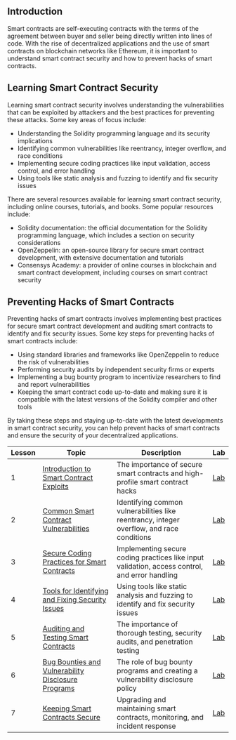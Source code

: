 ## Introduction

Smart contracts are self-executing contracts with the terms of the agreement between buyer and seller being directly written into lines of code. With the rise of decentralized applications and the use of smart contracts on blockchain networks like Ethereum, it is important to understand smart contract security and how to prevent hacks of smart contracts.

## Learning Smart Contract Security

Learning smart contract security involves understanding the vulnerabilities that can be exploited by attackers and the best practices for preventing these attacks. Some key areas of focus include:

- Understanding the Solidity programming language and its security implications
- Identifying common vulnerabilities like reentrancy, integer overflow, and race conditions
- Implementing secure coding practices like input validation, access control, and error handling
- Using tools like static analysis and fuzzing to identify and fix security issues

There are several resources available for learning smart contract security, including online courses, tutorials, and books. Some popular resources include:

- Solidity documentation: the official documentation for the Solidity programming language, which includes a section on security considerations
- OpenZeppelin: an open-source library for secure smart contract development, with extensive documentation and tutorials
- Consensys Academy: a provider of online courses in blockchain and smart contract development, including courses on smart contract security

## Preventing Hacks of Smart Contracts

Preventing hacks of smart contracts involves implementing best practices for secure smart contract development and auditing smart contracts to identify and fix security issues. Some key steps for preventing hacks of smart contracts include:

- Using standard libraries and frameworks like OpenZeppelin to reduce the risk of vulnerabilities
- Performing security audits by independent security firms or experts
- Implementing a bug bounty program to incentivize researchers to find and report vulnerabilities
- Keeping the smart contract code up-to-date and making sure it is compatible with the latest versions of the Solidity compiler and other tools

By taking these steps and staying up-to-date with the latest developments in smart contract security, you can help prevent hacks of smart contracts and ensure the security of your decentralized applications.


| Lesson | Topic | Description | Lab |
| --- | --- | --- | --- |
| 1 | [Introduction to Smart Contract Exploits](lessons/lesson_1.md) | The importance of secure smart contracts and high-profile smart contract hacks | [Lab](lessons/lesson_1_lab.md) |
| 2 | [Common Smart Contract Vulnerabilities](lessons/lesson_2.md) | Identifying common vulnerabilities like reentrancy, integer overflow, and race conditions | [Lab](lessons/lesson_2_lab.md) |
| 3 | [Secure Coding Practices for Smart Contracts](lessons/lesson_3.md) | Implementing secure coding practices like input validation, access control, and error handling | [Lab](lessons/lesson_3_lab.md) |
| 4 | [Tools for Identifying and Fixing Security Issues](lessons/lesson_4.md) | Using tools like static analysis and fuzzing to identify and fix security issues | [Lab](lessons/lesson_4_lab.md) |
| 5 | [Auditing and Testing Smart Contracts](lessons/lesson_5.md) | The importance of thorough testing, security audits, and penetration testing | [Lab](lessons/lesson_5_lab.md) |
| 6 | [Bug Bounties and Vulnerability Disclosure Programs](lessons/lesson_6.md) | The role of bug bounty programs and creating a vulnerability disclosure policy | [Lab](lessons/lesson_6_lab.md) |
| 7 | [Keeping Smart Contracts Secure](lessons/lesson_7.md) | Upgrading and maintaining smart contracts, monitoring, and incident response | [Lab](lessons/lesson_7_lab.md) |

